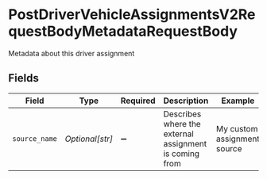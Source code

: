 # PostDriverVehicleAssignmentsV2RequestBodyMetadataRequestBody

Metadata about this driver assignment


## Fields

| Field                                                  | Type                                                   | Required                                               | Description                                            | Example                                                |
| ------------------------------------------------------ | ------------------------------------------------------ | ------------------------------------------------------ | ------------------------------------------------------ | ------------------------------------------------------ |
| `source_name`                                          | *Optional[str]*                                        | :heavy_minus_sign:                                     | Describes where the external assignment is coming from | My custom assignment source                            |